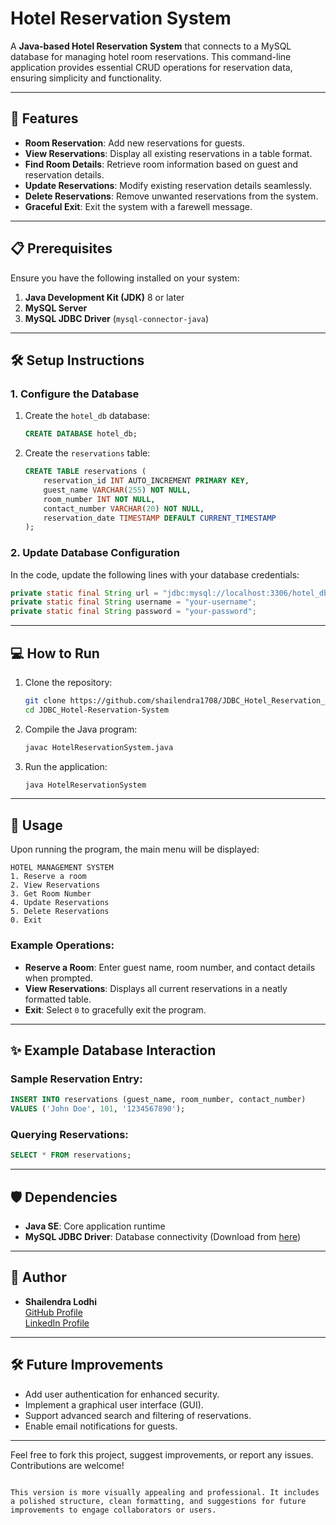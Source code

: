 # Hotel Reservation System

A **Java-based Hotel Reservation System** that connects to a MySQL database for managing hotel room reservations. This command-line application provides essential CRUD operations for reservation data, ensuring simplicity and functionality.

---
## 🚀 Features

- **Room Reservation**: Add new reservations for guests.
- **View Reservations**: Display all existing reservations in a table format.
- **Find Room Details**: Retrieve room information based on guest and reservation details.
- **Update Reservations**: Modify existing reservation details seamlessly.
- **Delete Reservations**: Remove unwanted reservations from the system.
- **Graceful Exit**: Exit the system with a farewell message.

---

## 📋 Prerequisites

Ensure you have the following installed on your system:

1. **Java Development Kit (JDK)** 8 or later
2. **MySQL Server**
3. **MySQL JDBC Driver** (`mysql-connector-java`)

---
## 🛠️ Setup Instructions

### 1. Configure the Database
1. Create the `hotel_db` database:
   ```sql
   CREATE DATABASE hotel_db;
   ```

2. Create the `reservations` table:
   ```sql
   CREATE TABLE reservations (
       reservation_id INT AUTO_INCREMENT PRIMARY KEY,
       guest_name VARCHAR(255) NOT NULL,
       room_number INT NOT NULL,
       contact_number VARCHAR(20) NOT NULL,
       reservation_date TIMESTAMP DEFAULT CURRENT_TIMESTAMP
   );
   ```

### 2. Update Database Configuration
In the code, update the following lines with your database credentials:
```java
private static final String url = "jdbc:mysql://localhost:3306/hotel_db";
private static final String username = "your-username";
private static final String password = "your-password";
```

---

## 💻 How to Run

1. Clone the repository:
   ```bash
   git clone https://github.com/shailendra1708/JDBC_Hotel_Reservation_System.git
   cd JDBC_Hotel-Reservation-System
   ```

2. Compile the Java program:
   ```bash
   javac HotelReservationSystem.java
   ```

3. Run the application:
   ```bash
   java HotelReservationSystem
   ```

---

## 📖 Usage

Upon running the program, the main menu will be displayed:

```
HOTEL MANAGEMENT SYSTEM
1. Reserve a room
2. View Reservations
3. Get Room Number
4. Update Reservations
5. Delete Reservations
0. Exit
```

### Example Operations:
- **Reserve a Room**: Enter guest name, room number, and contact details when prompted.
- **View Reservations**: Displays all current reservations in a neatly formatted table.
- **Exit**: Select `0` to gracefully exit the program.

---

## ✨ Example Database Interaction

### Sample Reservation Entry:
```sql
INSERT INTO reservations (guest_name, room_number, contact_number)
VALUES ('John Doe', 101, '1234567890');
```

### Querying Reservations:
```sql
SELECT * FROM reservations;
```

---

## 🛡️ Dependencies

- **Java SE**: Core application runtime
- **MySQL JDBC Driver**: Database connectivity (Download from [here](https://dev.mysql.com/downloads/connector/j/))

---

## 👤 Author

- **Shailendra Lodhi**  
  [GitHub Profile](https://github.com/shailendra1708)  
  [LinkedIn Profile](https://www.linkedin.com/in/shailendra-lodhi-80a2802a7/)  

---

## 🛠️ Future Improvements
- Add user authentication for enhanced security.
- Implement a graphical user interface (GUI).
- Support advanced search and filtering of reservations.
- Enable email notifications for guests.

---

Feel free to fork this project, suggest improvements, or report any issues. Contributions are welcome!
```

This version is more visually appealing and professional. It includes a polished structure, clean formatting, and suggestions for future improvements to engage collaborators or users.
